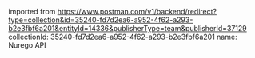 imported from https://www.postman.com/v1/backend/redirect?type=collection&id=35240-fd7d2ea6-a952-4f62-a293-b2e3fbf6a201&entityId=14336&publisherType=team&publisherId=37129
collectionId: 35240-fd7d2ea6-a952-4f62-a293-b2e3fbf6a201
name: Nurego API